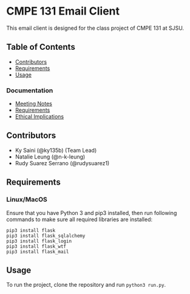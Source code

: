 # CMPE 131 Email Client

This email client is designed for the class project of CMPE 131 at SJSU.

## Table of Contents
- [Contributors](#contributors)
- [Requirements](#requirements)
- [Usage](#usage)
### Documentation
- [Meeting Notes](meetings.md)
- [Requirements](requirements.md)
- [Ethical Implications](ethics.md)

## Contributors
- Ky Saini (@ky135b) (Team Lead)
- Natalie Leung (@n-k-leung)
- Rudy Suarez Serrano (@rudysuarez1)

## Requirements
### Linux/MacOS
Ensure that you have Python 3 and pip3 installed, then run following commands to make sure all required libraries are installed:
```
pip3 install flask
pip3 install flask_sqlalchemy
pip3 install flask_login
pip3 install flask_wtf
pip3 install flask_mail
```

## Usage
To run the project, clone the repository and run `python3 run.py`.
